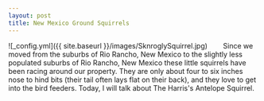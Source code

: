 ```yaml
---
layout: post
title: New Mexico Ground Squirrels
---
```


![_config.yml]({{ site.baseurl }}/images/SknroglySquirrel.jpg)
&nbsp;&nbsp;&nbsp;&nbsp;&nbsp;&nbsp; Since we moved from the suburbs of Rio Rancho, New Mexico to the slightly less populated suburbs of Rio Rancho, New Mexico these little squirrels have been racing around our property. They are only about four to six inches nose to hind bits (their tail often lays flat on their back), and they love to get into the bird feeders. Today, I will talk about The Harris's Antelope Squirrel.


